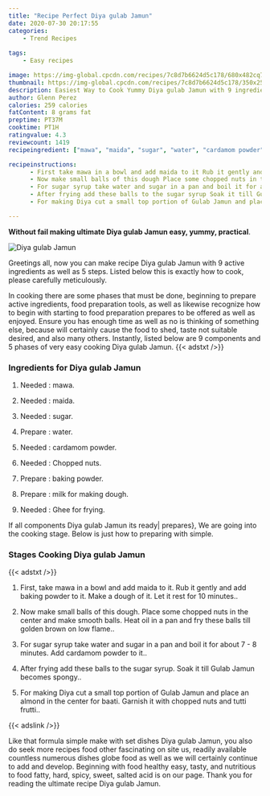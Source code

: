 ```yaml
---
title: "Recipe Perfect Diya gulab Jamun"
date: 2020-07-30 20:17:55
categories:
    - Trend Recipes
    
tags:
    - Easy recipes

image: https://img-global.cpcdn.com/recipes/7c8d7b6624d5c178/680x482cq70/diya-gulab-jamun-recipe-main-photo.jpg
thumbnail: https://img-global.cpcdn.com/recipes/7c8d7b6624d5c178/350x250cq70/diya-gulab-jamun-recipe-main-photo.jpg
description: Easiest Way to Cook Yummy Diya gulab Jamun with 9 ingredients and 5 stages of easy cooking.
author: Glenn Perez
calories: 259 calories
fatContent: 8 grams fat
preptime: PT37M
cooktime: PT1H
ratingvalue: 4.3
reviewcount: 1419
recipeingredient: ["mawa", "maida", "sugar", "water", "cardamom powder", "Chopped nuts", "baking powder", "milk for making dough", "Ghee for frying"]

recipeinstructions: 
      - First take mawa in a bowl and add maida to it Rub it gently and add baking powder to it Make a dough of it Let it rest for 10 minutes 
      - Now make small balls of this dough Place some chopped nuts in the center and make smooth balls Heat oil in a pan and fry these balls till golden brown on low flame 
      - For sugar syrup take water and sugar in a pan and boil it for about 7  8 minutes Add cardamom powder to it 
      - After frying add these balls to the sugar syrup Soak it till Gulab Jamun becomes spongy 
      - For making Diya cut a small top portion of Gulab Jamun and place an almond in the center for baati Garnish it with chopped nuts and tutti frutti

---
```




**Without fail making ultimate Diya gulab Jamun easy, yummy, practical**. 


![Diya gulab Jamun](https://img-global.cpcdn.com/recipes/7c8d7b6624d5c178/680x482cq70/diya-gulab-jamun-recipe-main-photo.jpg "Diya gulab Jamun")




Greetings all, now you can make recipe Diya gulab Jamun with 9 active ingredients as well as 5 steps. Listed below this is exactly how to cook, please carefully meticulously.

In cooking there are some phases that must be done, beginning to prepare active ingredients, food preparation tools, as well as likewise recognize how to begin with starting to food preparation prepares to be offered as well as enjoyed. Ensure you has enough time as well as no is thinking of something else, because will certainly cause the food to shed, taste not suitable desired, and also many others. Instantly, listed below are 9 components and 5 phases of very easy cooking Diya gulab Jamun.
{{< adstxt />}}

### Ingredients for Diya gulab Jamun


1. Needed  : mawa.

1. Needed  : maida.

1. Needed  : sugar.

1. Prepare  : water.

1. Needed  : cardamom powder.

1. Needed  : Chopped nuts.

1. Prepare  : baking powder.

1. Prepare  : milk for making dough.

1. Needed  : Ghee for frying.



If all components Diya gulab Jamun its ready| prepares}, We are going into the cooking stage. Below is just how to preparing with simple.

### Stages Cooking Diya gulab Jamun

{{< adstxt />}}


1. First, take mawa in a bowl and add maida to it. Rub it gently and add baking powder to it. Make a dough of it. Let it rest for 10 minutes..



1. Now make small balls of this dough. Place some chopped nuts in the center and make smooth balls. Heat oil in a pan and fry these balls till golden brown on low flame..



1. For sugar syrup take water and sugar in a pan and boil it for about 7 - 8 minutes. Add cardamom powder to it..



1. After frying add these balls to the sugar syrup. Soak it till Gulab Jamun becomes spongy..



1. For making Diya cut a small top portion of Gulab Jamun and place an almond in the center for baati. Garnish it with chopped nuts and tutti frutti..





{{< adslink />}}

Like that formula simple make with set dishes Diya gulab Jamun, you also do seek more recipes food other fascinating on site us, readily available countless numerous dishes globe food as well as we will certainly continue to add and develop. Beginning with food healthy easy, tasty, and nutritious to food fatty, hard, spicy, sweet, salted acid is on our page. Thank you for reading the ultimate recipe Diya gulab Jamun.
